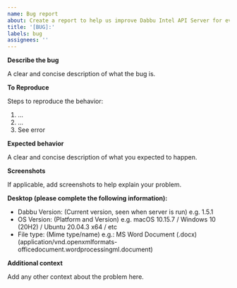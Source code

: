 ```yaml
---
name: Bug report
about: Create a report to help us improve Dabbu Intel API Server for everyone :)
title: '[BUG]:'
labels: bug
assignees: ''
---
```


**Describe the bug**

A clear and concise description of what the bug is.

**To Reproduce**

Steps to reproduce the behavior:

1. ...
2. ...
3. See error

**Expected behavior**

A clear and concise description of what you expected to happen.

**Screenshots**

If applicable, add screenshots to help explain your problem.

**Desktop (please complete the following information):**

- Dabbu Version: (Current version, seen when server is run) e.g. 1.5.1
- OS Version: (Platform and Version) e.g. macOS 10.15.7 / Windows 10 (20H2) / Ubuntu 20.04.3 x64 / etc
- File type: (Mime type/name) e.g.: MS Word Document (.docx) (application/vnd.openxmlformats-officedocument.wordprocessingml.document)

**Additional context**

Add any other context about the problem here.
